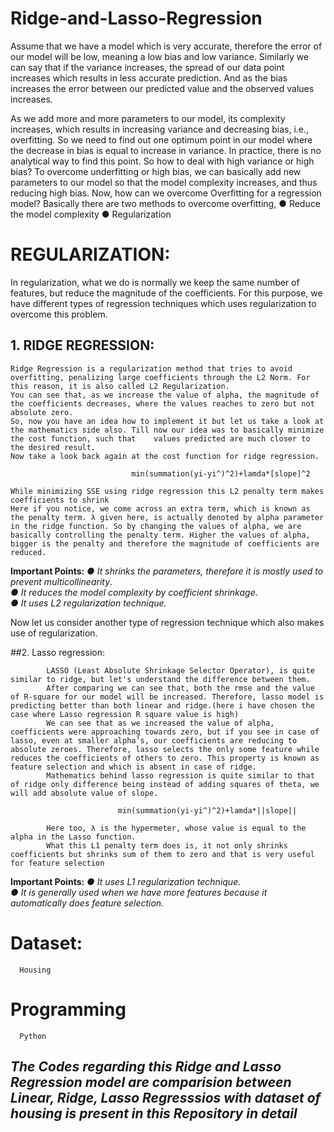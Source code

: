 # Ridge-and-Lasso-Regression


Assume that we have a model which is very accurate, therefore the error of our model will be low, meaning a low bias and low variance. Similarly we can say that if the variance increases, the spread of our data point increases which results in less accurate prediction. And as the bias increases the error between our predicted value and the observed values increases.

As we add more and more parameters to our model, its complexity increases, which results in increasing variance and decreasing bias, i.e., overfitting. So we need to find out one optimum point in our model where the decrease in bias is equal to increase in variance. In practice, there is no analytical way to find this point. So how to deal with high variance or high bias?
To overcome underfitting or high bias, we can basically add new parameters to our model so that the model complexity increases, and thus reducing high bias.
Now, how can we overcome Overfitting for a regression model?
Basically there are two methods to overcome overfitting,
        ●	Reduce the model complexity
        ●	Regularization


# REGULARIZATION:

In regularization, what we do is normally we keep the same number of features, but reduce the magnitude of the coefficients. For this purpose, we have different types of regression techniques which uses regularization to overcome this problem.
## 1. RIDGE REGRESSION:
    Ridge Regression is a regularization method that tries to avoid overfitting, penalizing large coefficients through the L2 Norm. For this reason, it is also called L2 Regularization.
    You can see that, as we increase the value of alpha, the magnitude of the coefficients decreases, where the values reaches to zero but not absolute zero.
    So, now you have an idea how to implement it but let us take a look at the mathematics side also. Till now our idea was to basically minimize the cost function, such that    values predicted are much closer to the desired result.
    Now take a look back again at the cost function for ridge regression.

                               min(summation(yi-yi^)^2)+lamda*[slope]^2
 
    While minimizing SSE using ridge regression this L2 penalty term makes coefficients to shrink
    Here if you notice, we come across an extra term, which is known as the penalty term. λ given here, is actually denoted by alpha parameter in the ridge function. So by changing the values of alpha, we are basically controlling the penalty term. Higher the values of alpha, bigger is the penalty and therefore the magnitude of coefficients are reduced.

**Important Points:**
  *●	It shrinks the parameters, therefore it is mostly used to prevent multicollinearity*.\
  *●	It reduces the model complexity by coefficient shrinkage*.\
  *●	It uses L2 regularization technique.*


Now let us consider another type of regression technique which also makes use of regularization.


##2. Lasso regression:

            LASSO (Least Absolute Shrinkage Selector Operator), is quite similar to ridge, but let's understand the difference between them.
            After comparing we can see that, both the rmse and the value of R-square for our model will be increased. Therefore, lasso model is predicting better than both linear and ridge.(here i have chosen the case where Lasso regression R square value is high)
            We can see that as we increased the value of alpha, coefficients were approaching towards zero, but if you see in case of lasso, even at smaller alpha’s, our coefficients are reducing to absolute zeroes. Therefore, lasso selects the only some feature while reduces the coefficients of others to zero. This property is known as feature selection and which is absent in case of ridge.
            Mathematics behind lasso regression is quite similar to that of ridge only difference being instead of adding squares of theta, we will add absolute value of slope.
   
                            min(summation(yi-yi^)^2)+lamda*||slope||
                        
            Here too, λ is the hypermeter, whose value is equal to the alpha in the Lasso function.
            What this L1 penalty term does is, it not only shrinks coefficients but shrinks sum of them to zero and that is very useful for feature selection
 
**Important Points:**
  *●	It uses L1 regularization technique.*\
  *●	It is generally used when we have more features because it automatically does feature selection.*
  
# Dataset:
      Housing 

# Programming
      Python
  
  
## *The Codes regarding this Ridge and Lasso Regression model are comparision between Linear, Ridge, Lasso Regresssios with dataset of housing is present in this Repository in detail* ##

 
